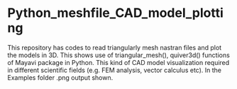 # Python_meshfile_CAD_model_plotting
This repository has codes to read triangularly mesh nastran files and plot the models in 3D. This shows use of triangular_mesh(), quiver3d() functions of Mayavi package in Python. This kind of CAD model visualization required in different scientific fields (e.g. FEM analysis, vector calculus etc). In the Examples folder .png output shown.
